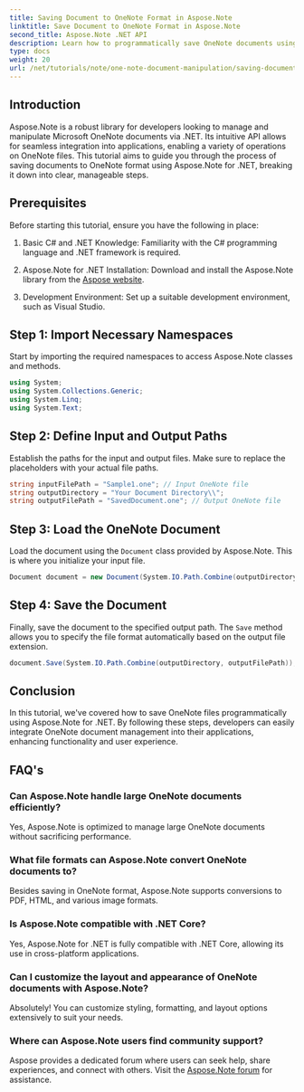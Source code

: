 ```yaml
---
title: Saving Document to OneNote Format in Aspose.Note
linktitle: Save Document to OneNote Format in Aspose.Note
second_title: Aspose.Note .NET API
description: Learn how to programmatically save OneNote documents using Aspose.Note for .NET in this comprehensive tutorial. Discover a step-by-step guide that walks you through the entire process—from loading existing OneNote files to saving them in the desired format.
type: docs
weight: 20
url: /net/tutorials/note/one-note-document-manipulation/saving-document-to-one-note-format/
---
```

## Introduction

Aspose.Note is a robust library for developers looking to manage and manipulate Microsoft OneNote documents via .NET. Its intuitive API allows for seamless integration into applications, enabling a variety of operations on OneNote files. This tutorial aims to guide you through the process of saving documents to OneNote format using Aspose.Note for .NET, breaking it down into clear, manageable steps.

## Prerequisites

Before starting this tutorial, ensure you have the following in place:

1. Basic C# and .NET Knowledge: Familiarity with the C# programming language and .NET framework is required.
   
2. Aspose.Note for .NET Installation: Download and install the Aspose.Note library from the [Aspose website](https://releases.aspose.com/note/net/).

3. Development Environment: Set up a suitable development environment, such as Visual Studio.

## Step 1: Import Necessary Namespaces

Start by importing the required namespaces to access Aspose.Note classes and methods.

```csharp
using System;
using System.Collections.Generic;
using System.Linq;
using System.Text;
```

## Step 2: Define Input and Output Paths

Establish the paths for the input and output files. Make sure to replace the placeholders with your actual file paths.

```csharp
string inputFilePath = "Sample1.one"; // Input OneNote file
string outputDirectory = "Your Document Directory\\";
string outputFilePath = "SavedDocument.one"; // Output OneNote file
```

## Step 3: Load the OneNote Document

Load the document using the `Document` class provided by Aspose.Note. This is where you initialize your input file.

```csharp
Document document = new Document(System.IO.Path.Combine(outputDirectory, inputFilePath));
```

## Step 4: Save the Document

Finally, save the document to the specified output path. The `Save` method allows you to specify the file format automatically based on the output file extension.

```csharp
document.Save(System.IO.Path.Combine(outputDirectory, outputFilePath));
```

## Conclusion

In this tutorial, we've covered how to save OneNote files programmatically using Aspose.Note for .NET. By following these steps, developers can easily integrate OneNote document management into their applications, enhancing functionality and user experience.

## FAQ's

### Can Aspose.Note handle large OneNote documents efficiently?

Yes, Aspose.Note is optimized to manage large OneNote documents without sacrificing performance.

### What file formats can Aspose.Note convert OneNote documents to?

Besides saving in OneNote format, Aspose.Note supports conversions to PDF, HTML, and various image formats.

### Is Aspose.Note compatible with .NET Core?

Yes, Aspose.Note for .NET is fully compatible with .NET Core, allowing its use in cross-platform applications.

### Can I customize the layout and appearance of OneNote documents with Aspose.Note?

Absolutely! You can customize styling, formatting, and layout options extensively to suit your needs.

### Where can Aspose.Note users find community support?

Aspose provides a dedicated forum where users can seek help, share experiences, and connect with others. Visit the [Aspose.Note forum](https://forum.aspose.com/c/note/28) for assistance.
